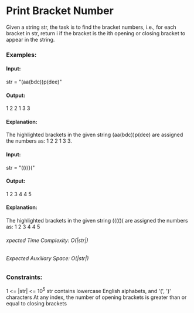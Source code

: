 # Print Bracket Number
Given a string str, the task is to find the bracket numbers, i.e., for each bracket in str, return i if the bracket is the ith opening or closing bracket to appear in the string. 

### Examples:
#### Input:
str = "(aa(bdc))p(dee)"
#### Output:
1 2 2 1 3 3
#### Explanation:
The highlighted brackets in
the given string (aa(bdc))p(dee) are
assigned the numbers as: 1 2 2 1 3 3.

#### Input: 
str = "(((()("
#### Output:
1 2 3 4 4 5
#### Explanation:
The highlighted brackets in
the given string (((()( are assigned
the numbers as: 1 2 3 4 4 5

###### xpected Time Complexity: O(|str|)
###### Expected Auxiliary Space: O(|str|)

### Constraints:
1 <= |str| <= $`10^5`$
str contains lowercase English alphabets, and '(', ')' characters
At any index, the number of opening brackets is greater than or equal to closing brackets

